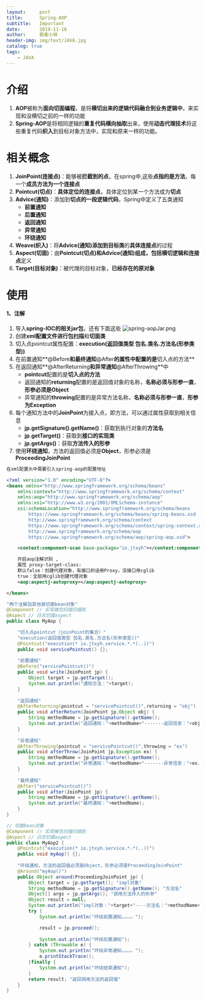 ```yaml
---
layout:     post                    
title:      Spring-AOP
subtitle:   Important               
date:       2019-11-16               
author:     极客小祥                      
header-img: img/text/JAVA.jpg   
catalog: true                        
tags: 
    - JAVA
---
```


# 介绍
1. **AOP**被称为**面向切面编程**，是将**横切出来的逻辑代码融合到业务逻辑中**，来实现和没横切之前的一样的功能
2. **Spring-AOP**是将相同逻辑的**重复代码横向抽取**出来，使用**动态代理技术**将这些重复代码**织入**到目标对象方法中，实现和原来一样的功能。

# 相关概念
1. **JoinPoint\(连接点\)**：能够被**拦截到的点**，在spring中,这些**点指的是方法**，每一个**成员方法为一个连接点**
2. **Pointcut\(切点\)**：**具体定位的连接点**，具体定位到某一个方法成为**切点**
3. **Advice\(通知\)**：添加到**切点的一段逻辑代码**，Spring中定义了五类通知
    * **前置通知**
    * **后置通知**
    * **返回通知**
    * **异常通知**
    * **环绕通知**
4. **Weave\(织入\)**：将**Advice\(通知\)添加到目标类**的**具体连接点**的过程
5. **Aspect\(切面\)**：由**Pointcut\(切点\)**和**Advice\(通知\)**组成，包括**横切逻辑和连接点**定义
6. **Target\(目标对象\)**：被代理的目标对象，**已经存在的原对象**

# 使用
#### 1、注解
1. 导入**spring-IOC的相关jar包**，还有下面这些
![spring-aopJar.png](https://i.loli.net/2019/11/15/STk7zZi4jhdGHo5.png)
2. 创建**xml配置文件进行包扫描**和**切面类**
3. 切入点pointcut属性配置：**execution\(返回值类型 包名.类名.方法名\(形参类型\)\)**
4. 在前置通知**@Before**和最终通知**@After**的属性中配置的是**切入点的方法**
5. 在返回通知**@AfterReturning**和异常通知**@AfterThrowing**中
    * **pointcut**配置的是**切入点的方法**
    * 返回通知的**returning**配置的是返回值对象的名称，**名称必须与形参一直**，**形参必须是Object**
    * 异常通知的**throwing**配置的是异常方法名称，**名称必须与形参一直**，**形参为Exception**
6. 每个通知方法中的**JoinPoint**为接入点，即方法，可以通过属性获取到相关信息
    * **jp.getSignature\(\).getName\(\)**：获取到执行对象的**方法名**
    * **jp.getTarget\(\)**：获取到**接口的实现类**
    * **jp.getArgs\(\)**：获取**方法传入的形参**
7. 使用**环绕通知**，方法的返回值必须是**Object**，形参必须是**ProceedingJoinPoint**

```xml
在xml配置头中需要引入spring-aop的配置地址

<?xml version="1.0" encoding="UTF-8"?>
<beans xmlns="http://www.springframework.org/schema/beans"
	xmlns:context="http://www.springframework.org/schema/context"
	xmlns:aop="http://www.springframework.org/schema/aop"
	xmlns:xsi="http://www.w3.org/2001/XMLSchema-instance"
	xsi:schemaLocation="http://www.springframework.org/schema/beans
        https://www.springframework.org/schema/beans/spring-beans.xsd
        http://www.springframework.org/schema/context
        https://www.springframework.org/schema/context/spring-context.xsd
        http://www.springframework.org/schema/aop
        https://www.springframework.org/schema/aop/spring-aop.xsd">

	<context:component-scan base-package="io.jtxyh"></context:component-scan>

	开启aop注解识别 , 
	属性 proxy-target-class:
    默认false：创建代理对象，有接口的话用Proxy，没接口用cglib 
	true：全部用cglib创建代理对象
	<aop:aspectj-autoproxy></aop:aspectj-autoproxy>

</beans>
```

```java
"两个注解加其他是切面bean对象"
@Component // 实现被包扫描扫描到
@Aspect // 日志切面aspect
public class MyAop {

	"切入点pointcut（joinPoint的集合）"
	"execution(返回值类型 包名.类名.方法名(形参类型))"
	@Pointcut("execution(* io.jtxyh.service.*.*(..))")
	public void servicePointcut() {};
	
	"前置通知"
	@Before("servicePointcut()")
	public void write(JoinPoint jp) {
		Object target = jp.getTarget();
		System.out.println("通知方法："+target);
	}
	
	"返回通知"
	@AfterReturning(pointcut = "servicePointcut()",returning = "obj")
	public void afterReturn(JoinPoint jp,Object obj) {
		String methedName = jp.getSignature().getName();
		System.out.println("返回通知："+methedName+"-------返回信息："+obj);
	}
	
	"异常通知"
	@AfterThrowing(pointcut = "servicePointcut()",throwing = "ex")
	public void afterThrow(JoinPoint jp,Exception ex) {
		String methedName = jp.getSignature().getName();
		System.out.println("异常通知："+methedName+"-------异常信息："+ex.getMessage());
	}
	
	"最终通知"
	@After("servicePointcut()")
	public void after(JoinPoint jp) {
		String methedName = jp.getSignature().getName();
		System.out.println("最终通知："+methedName);
	}
}
```

```java
// 切面bean对象
@Component // 实现被包扫描扫描到
@Aspect // 日志切面aspect
public class MyAop2 {
	@Pointcut("execution(* io.jtxyh.service.*.*(..))")
	public void myAop() {};
	
	"环绕通知，方法的返回值必须是Object，形参必须是ProceedingJoinPoint"
	@Around("myAop()")
	public Object around(ProceedingJoinPoint jp) {
		Object target = jp.getTarget(); "impl对象"
		String methodName = jp.getSignature().getName(); "方法名"
		Object[] args = jp.getArgs(); "调用方法传入的形参"
		Object result = null;
		System.out.println("impl对象："+target+"----方法名："+methodName+"----方法的形参："+Arrays.toString(args));
		try {
			System.out.println("环绕前置通知。。。。。");

			result = jp.proceed();
			
            System.out.println("环绕后置通知");
		} catch (Throwable e) {
			System.out.println("环绕异常通知。。。。。");
			e.printStackTrace();
		}finally {
			System.out.println("环绕结束通知");
		}
		return result; "返回调用方法的返回值"
	}
}

```